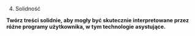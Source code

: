 4. Solidność

**Twórz treści solidnie, aby mogły być skutecznie interpretowane przez różne programy użytkownika, w tym technologie asystujące.**
